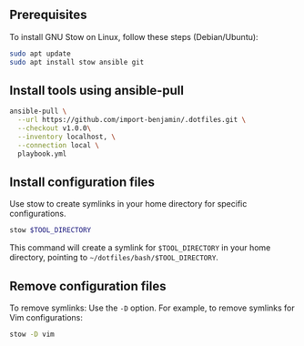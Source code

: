 ## Prerequisites

To install GNU Stow on Linux, follow these steps (Debian/Ubuntu):

```bash
sudo apt update
sudo apt install stow ansible git
```

## Install tools using ansible-pull
<!-- x-release-please-start-version -->
```bash
ansible-pull \
  --url https://github.com/import-benjamin/.dotfiles.git \
  --checkout v1.0.0\
  --inventory localhost, \
  --connection local \
  playbook.yml
```
<!-- x-release-please-end -->


## Install configuration files

Use stow to create symlinks in your home directory for specific configurations.

```bash
stow $TOOL_DIRECTORY
```

This command will create a symlink for `$TOOL_DIRECTORY` in your home directory, pointing to `~/dotfiles/bash/$TOOL_DIRECTORY`.

## Remove configuration files

To remove symlinks: Use the `-D` option. For example, to remove symlinks for Vim configurations:

```bash
stow -D vim
```
